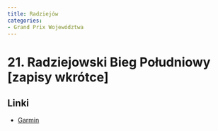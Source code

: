 ```yaml
---
title: Radziejów
categories:
- Grand Prix Województwa
---
```


# 21. Radziejowski Bieg Południowy [zapisy wkrótce]

## Linki

* [Garmin](https://connect.garmin.com/modern/event/adc935c9-8564-46e4-90a0-3794356c344b)

